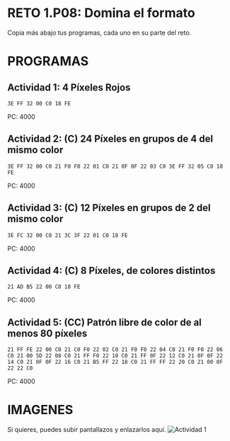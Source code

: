 # RETO 1.P08: Domina el formato
Copia más abajo tus programas, cada uno en su parte del reto.

# PROGRAMAS

## Actividad 1: 4 Píxeles Rojos
```
3E FF 32 00 C0 18 FE
```
PC: 4000

## Actividad 2: (C) 24 Píxeles en grupos de 4 del mismo color
```
3E FF 32 00 C0 21 F0 F0 22 01 C0 21 0F 0F 22 03 C0 3E FF 32 05 C0 18 FE
```
PC: 4000

## Actividad 3: (C) 12 Píxeles en grupos de 2 del mismo color
```
3E FC 32 00 C0 21 3C 3F 22 01 C0 18 FE
```
PC: 4000

## Actividad 4: (C) 8 Píxeles, de colores distintos
```
21 AD B5 22 00 C0 18 FE
```
PC: 4000
## Actividad 5: (CC) Patrón libre de color de al menos 80 píxeles
```
21 FF FE 22 00 C0 21 C0 F0 22 02 C0 21 F0 F0 22 04 C0 21 F0 F0 22 06 C0 21 00 5D 22 08 C0 21 FF F0 22 10 C0 21 FF 0F 22 12 C0 21 0F 0F 22 14 C0 21 0F 0F 22 16 C0 21 B5 FF 22 18 C0 21 FF FF 22 20 C0 21 00 0F 22 22 C0
```
PC: 4000

# IMAGENES
Si quieres, puedes subir pantallazos y enlazarlos aquí.
![Actividad 1](/pixelrojo.png)

